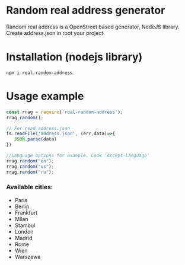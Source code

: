# Random real address generator

Random real address is a OpenStreet based generator, NodeJS library. 
Create address.json in root your project.
# Installation (nodejs library)
 ```
npm i real-random-address
```
# Usage example
 ```js
const rrag = require('real-random-address');
rrag.random();

// For read address.json
fs.readFile('address.json', (err,data)=>{
    JSON.parse(data)
})

//Language options for example. Look 'Accept-Language'
rrag.random("en");
rrag.random("us");
rrag.random("ru");

```
### Available cities:
  - Paris
  - Berlin
  - Frankfurt
  - Milan
  - Stambul
  - London
  - Madrid
  - Rome
  - Wien
  - Warszawa